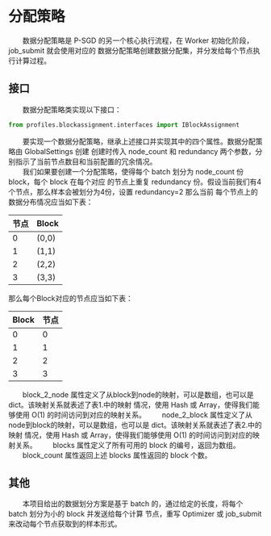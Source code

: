 # 分配策略

　　数据分配策略是 P-SGD 的另一个核心执行流程，在 Worker 初始化阶段，job_submit 就会使用对应的
数据分配策略创建数据分配集，并分发给每个节点执行计算过程。

## 接口

　　数据分配策略类实现以下接口：  
```python
from profiles.blockassignment.interfaces import IBlockAssignment
```

　　要实现一个数据分配策略，继承上述接口并实现其中的四个属性。数据分配策略由 GlobalSettings 创建
创建时传入 node_count 和 redundancy 两个参数，分别指示了当前节点数目和当前配置的冗余情况。  
　　我们如果要创建一个分配策略，使得每个 batch 划分为 node_count 份 block，每个 block 在每个对应
的节点上重复 redundancy 份。假设当前我们有4个节点，那么样本会被划分为4份，设置 redundancy=2 那么当前
每个节点上的数据分布情况应当如下表：  

|节点|Block|
|----|----|
|0|(0,0)|
|1|(1,1)|
|2|(2,2)|
|3|(3,3)|

那么每个Block对应的节点应当如下表：  

|Block|节点|
|----|----|
|0|0|
|1|1|
|2|2|
|3|3|

　　block_2_node 属性定义了从block到node的映射，可以是数组，也可以是 dict。该映射关系就表述了表1.中的映射
情况，使用 Hash 或 Array，使得我们能够使用 O(1) 的时间访问到对应的映射关系。
　　node_2_block 属性定义了从node到block的映射，可以是数组，也可以是 dict。该映射关系就表述了表2.中的映射
情况，使用 Hash 或 Array，使得我们能够使用 O(1) 的时间访问到对应的映射关系。
　　blocks 属性定义了所有可用的 block 的编号，返回为数组。
　　block_count 属性返回上述 blocks 属性返回的 block 个数。

## 其他
　　本项目给出的数据划分方案是基于 batch 的，通过给定的长度，将每个 batch 划分为小的 block 并发送给每个计算
节点，重写 Optimizer 或 job_submit 来改动每个节点获取到的样本形式。